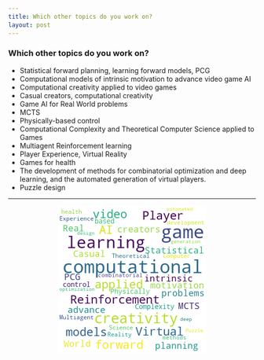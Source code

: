 ```yaml
---
title: Which other topics do you work on?
layout: post
---
```


### Which other topics do you work on?

* Statistical forward planning, learning forward models, PCG
* Computational models of intrinsic motivation to advance video game AI
* Computational creativity applied to video games
* Casual creators, computational creativity
* Game AI for Real World problems
* MCTS
* Physically-based control
* Computational Complexity and Theoretical Computer Science applied to Games
* Multiagent Reinforcement learning
* Player Experience, Virtual Reality
* Games for health
* The development of methods  for combinatorial optimization and deep learning, and the automated generation of virtual players.
* Puzzle design

<hr><center><img src='assets/png/q2-wordcloud.png' /></center>